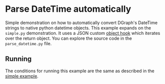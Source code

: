 # Parse DateTime automatically

Simple demonstration on how to automatically convert DGraph's DateTime strings to native python datetime objects. This example expands on the `simple.py` demonstration. It uses a JSON custom [object hook](https://docs.python.org/3/library/json.html#encoders-and-decoders) which iterates over the return object. You can explore the source code in the `parse_datetime.py` file.


## Running

The conditions for running this example are the same as described in the [simple example](https://github.com/dgraph-io/pydgraph/tree/master/examples/simple).